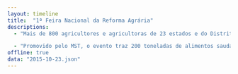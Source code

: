 ```yaml
---
layout: timeline
title:  "1ª Feira Nacional da Reforma Agrária"
descriptions:
  - "Mais de 800 agricultores e agricultoras de 23 estados e do Distrito Federal chegaram a São Paulo para a 1ª Feira Nacional da Reforma Agrária, que acontece de 22 a 25 de outubro, no Parque da Água Branca."

  - "Promovido pelo MST, o evento traz 200 toneladas de alimentos saudáveis a preços populares, além de shows, seminários e uma Praça de Alimentação com comidas típicas de todo o país. Conheça na cobertura do Brasil de Fato as histórias de vida, sabores e experiências desse encontro entre campo e cidade."
offline: true
data: "2015-10-23.json"
---
```

